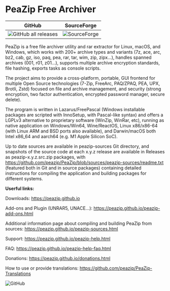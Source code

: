 PeaZip Free Archiver
======

|    GitHub      |   SourceForge  |
|     :---:      |     :---:      |
| ![GitHub all releases](https://img.shields.io/github/downloads/peazip/PeaZip/total) | ![SourceForge](https://img.shields.io/sourceforge/dt/peazip) |

PeaZip is a free file archiver utility and rar extractor for Linux, macOS, and Windows, which works with 200+ archive types and variants (7z, ace, arc, bz2, cab, gz, iso, paq, pea, rar, tar, wim, zip, zipx...), handles spanned archives (001, r01, z01...), supports multiple archive encryption standards, file hashing, exports tasks as console scripts.

The project aims to provide a cross-platform, portable, GUI frontend for multiple Open Source technologies (7-Zip, FreeArc, PAQ/ZPAQ, PEA, UPX, Brotli, Zstd) focused on file and archive management, and security (strong encryption, two factor authentication, encrypted password manager, secure delete).

The program is written in Lazarus/FreePascal (Windows installable packages are scripted with InnoSetup, with Pascal-like syntax) and offers a LGPLv3 alternative to proprietary software (WinZip, WinRar, etc), running as native application on Windows/Win64, Wine/ReactOS, Linux x86/x86-64 (with Linux ARM and BSD ports also available), and Darwin/macOS both Intel x86_64 and aarch64 (e.g. M1 Apple Silicon SoC).

Up to date sources are available in peazip-sources Git directory, and snapshots of the source code at each x.y.z release are available in Releases as peazip-x.y.z.src.zip packages, with https://github.com/peazip/PeaZip/blob/sources/peazip-sources/readme.txt (featured both in Git and in source packages) containing detailed instructions for compiling the application and building packages for different systems.

**Userful links:**

Downloads: https://peazip.github.io

Add-ons and Plugin (UNRAR5, UNACE...): https://peazip.github.io/peazip-add-ons.html

Additional information page about compiling and building PeaZip from sources: https://peazip.github.io/peazip-sources.html

Support: https://peazip.github.io/peazip-help.html

FAQ: https://peazip.github.io/peazip-help-faq.html

Donations: https://peazip.github.io/donations.html

How to use or provide translations: https://github.com/peazip/PeaZip-Translations

![GitHub](https://img.shields.io/github/license/peazip/PeaZip)
